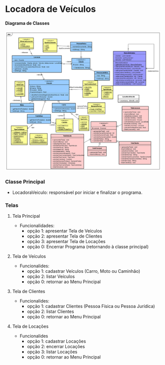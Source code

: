 
# Locadora de Veículos
#### Diagrama de Classes
![](https://github.com/lhamello/locadora-veiculos/blob/master/dg-locadora.png?raw=true)

### Classe Principal
- LocadoraVeiculo: responsável por iniciar e finalizar o programa.

### Telas
1. Tela Principal
	- Funcionalidades:
	  - opção 1: apresentar Tela de Veículos 
	  - opção 2: apresentar Tela de Clientes
	  - opção 3: apresentar Tela de Locações
	  - opção 0: Encerrar Programa (retornando à classe principal)
	  
2. Tela de Veículos
	- Funcionalides:
		- opção 1: cadastrar Veículos (Carro, Moto ou Caminhão)
		- opção 2: listar Veículos
		- opção 0: retornar ao Menu Principal
		
3. Tela de Clientes
	- Funcionalides:
		- opção 1: cadastrar Clientes (Pessoa Física ou Pessoa Jurídica)
		- opção 2: listar Clientes
		- opção 0: retornar ao Menu Principal
		
4. Tela de Locações
	- Funcionalides
		- opção 1: cadastrar Locações
		- opção 2: encerrar Locações
		- opção 3: listar Locações
		- opção 0: retornar ao Menu Principal

